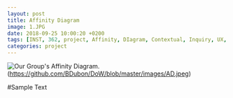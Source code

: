 ```yaml
---
layout: post
title: Affinity Diagram
image: 1.JPG
date: 2018-09-25 10:00:20 +0200
tags: [INST, 362, project, Affinity, DIagram, Contextual, Inquiry, UX, user, centered, design, defenders, wildlife]
categories: project
---
```



![]({{site.baseurl}}/images/AD.jpeg "Our Group's Affinity Diagram.")(https://github.com/BDubon/DoW/blob/master/images/AD.jpeg)



#Sample Text
